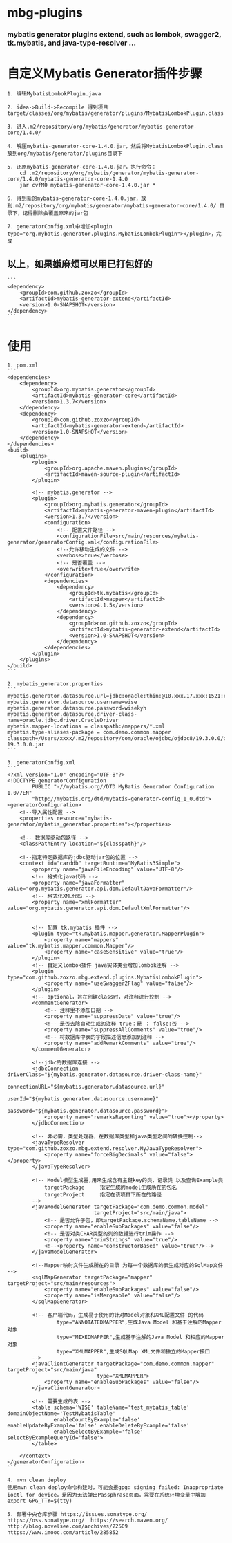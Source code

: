 # mbg-plugins
### mybatis generator plugins extend, such as lombok, swagger2, tk.mybatis, and java-type-resolver ...


# 自定义Mybatis Generator插件步骤
    1. 编辑MybatisLombokPlugin.java
    
    2. idea->Build->Recompile 得到项目 target/classes/org/mybatis/generator/plugins/MybatisLombokPlugin.class
    
    3. 进入.m2/repository/org/mybatis/generator/mybatis-generator-core/1.4.0/
    
    4. 解压mybatis-generator-core-1.4.0.jar，然后将MybatisLombokPlugin.class放到org/mybatis/generator/plugins目录下
    
    5. 还原mybatis-generator-core-1.4.0.jar，执行命令：
        cd .m2/repository/org/mybatis/generator/mybatis-generator-core/1.4.0/mybatis-generator-core-1.4.0
        jar cvfM0 mybatis-generator-core-1.4.0.jar *
    
    6. 得到新的mybatis-generator-core-1.4.0.jar，放到.m2/repository/org/mybatis/generator/mybatis-generator-core/1.4.0/ 目录下，记得删除会覆盖原来的jar包
    
    7. generatorConfig.xml中增加<plugin type="org.mybatis.generator.plugins.MybatisLombokPlugin"></plugin>，完成


## 以上，如果嫌麻烦可以用已打包好的
    ```
    <dependency>
        <groupId>com.github.zoxzo</groupId>
        <artifactId>mybatis-generator-extend</artifactId>
        <version>1.0-SNAPSHOT</version>
    </dependency>
    ```

# 使用
    1. pom.xml
    ```
    <dependencies>
        <dependency>
            <groupId>org.mybatis.generator</groupId>
            <artifactId>mybatis-generator-core</artifactId>
            <version>1.3.7</version>
        </dependency>
        <dependency>
            <groupId>com.github.zoxzo</groupId>
            <artifactId>mybatis-generator-extend</artifactId>
            <version>1.0-SNAPSHOT</version>
        </dependency>
    </dependencies>
    <build>
        <plugins>
            <plugin>
                <groupId>org.apache.maven.plugins</groupId>
                <artifactId>maven-source-plugin</artifactId>
            </plugin>

            <!-- mybatis.generator -->
            <plugin>
                <groupId>org.mybatis.generator</groupId>
                <artifactId>mybatis-generator-maven-plugin</artifactId>
                <version>1.3.7</version>
                <configuration>
                    <!-- 配置文件路径 -->
                    <configurationFile>src/main/resources/mybatis-generator/generatorConfig.xml</configurationFile>
                    <!--允许移动生成的文件 -->
                    <verbose>true</verbose>
                    <!-- 是否覆盖 -->
                    <overwrite>true</overwrite>
                </configuration>
                <dependencies>
                    <dependency>
                        <groupId>tk.mybatis</groupId>
                        <artifactId>mapper</artifactId>
                        <version>4.1.5</version>
                    </dependency>
                    <dependency>
                        <groupId>com.github.zoxzo</groupId>
                        <artifactId>mybatis-generator-extend</artifactId>
                        <version>1.0-SNAPSHOT</version>
                    </dependency>
                </dependencies>
            </plugin>
        </plugins>
    </build>
    ```
    
    2. mybatis_generator.properties
    ```
    mybatis.generator.datasource.url=jdbc:oracle:thin:@10.xxx.17.xxx:1521:cardb
    mybatis.generator.datasource.username=wise
    mybatis.generator.datasource.password=wisekyh
    mybatis.generator.datasource.driver-class-name=oracle.jdbc.driver.OracleDriver
    mybatis.mapper-locations = classpath:/mappers/*.xml
    mybatis.type-aliases-package = com.demo.common.mapper
    classpath=/Users/xxxx/.m2/repository/com/oracle/ojdbc/ojdbc8/19.3.0.0/ojdbc8-19.3.0.0.jar
    ```
    
    3. generatorConfig.xml
    ```
    <?xml version="1.0" encoding="UTF-8"?>
    <!DOCTYPE generatorConfiguration
            PUBLIC "-//mybatis.org//DTD MyBatis Generator Configuration 1.0//EN"
            "http://mybatis.org/dtd/mybatis-generator-config_1_0.dtd">
    <generatorConfiguration>
        <!--导入属性配置 -->
        <properties resource="mybatis-generator/mybatis_generator.properties"></properties>
    
        <!-- 数据库驱动包路径 -->
        <classPathEntry location="${classpath}"/>
    
        <!--指定特定数据库的jdbc驱动jar包的位置 -->
        <context id="carddb" targetRuntime="MyBatis3Simple">
            <property name="javaFileEncoding" value="UTF-8"/>
            <!-- 格式化java代码 -->
            <property name="javaFormatter" value="org.mybatis.generator.api.dom.DefaultJavaFormatter"/>
            <!-- 格式化XML代码 -->
            <property name="xmlFormatter" value="org.mybatis.generator.api.dom.DefaultXmlFormatter"/>
    
    
            <!-- 配置 tk.mybatis 插件 -->
            <plugin type="tk.mybatis.mapper.generator.MapperPlugin">
                <property name="mappers" value="tk.mybatis.mapper.common.Mapper"/>
                <property name="caseSensitive" value="true"/>
            </plugin>
            <!-- 自定义lombok插件 java实体类会增加lombok注解 -->
            <plugin type="com.github.zoxzo.mbg.extend.plugins.MybatisLombokPlugin">
                <property name="useSwagger2Flag" value="false"/>
            </plugin>
            <!-- optional，旨在创建class时，对注释进行控制 -->
            <commentGenerator>
                <!-- 注释里不添加日期 -->
                <property name="suppressDate" value="true"/>
                <!-- 是否去除自动生成的注释 true：是 ： false:否 -->
                <property name="suppressAllComments" value="true"/>
                <!-- 将数据库中表的字段描述信息添加到注释 -->
                <property name="addRemarkComments" value="true"/>
            </commentGenerator>
    
            <!--jdbc的数据库连接 -->
            <jdbcConnection driverClass="${mybatis.generator.datasource.driver-class-name}"
                            connectionURL="${mybatis.generator.datasource.url}"
                            userId="${mybatis.generator.datasource.username}"
                            password="${mybatis.generator.datasource.password}">
                <property name="remarksReporting" value="true"></property>
            </jdbcConnection>
    
            <!-- 非必需，类型处理器，在数据库类型和java类型之间的转换控制-->
            <javaTypeResolver type="com.github.zoxzo.mbg.extend.resolver.MyJavaTypeResolver">
                <property name="forceBigDecimals" value="false"></property>
            </javaTypeResolver>
    
            <!-- Model模型生成器,用来生成含有主键key的类，记录类 以及查询Example类
                targetPackage     指定生成的model生成所在的包名
                targetProject     指定在该项目下所在的路径
            -->
            <javaModelGenerator targetPackage="com.demo.common.model"
                                targetProject="src/main/java">
                <!-- 是否允许子包，即targetPackage.schemaName.tableName -->
                <property name="enableSubPackages" value="false"/>
                <!-- 是否对类CHAR类型的列的数据进行trim操作 -->
                <property name="trimStrings" value="true"/>
                <!--<property name="constructorBased" value="true"/>-->
            </javaModelGenerator>
    
            <!--Mapper映射文件生成所在的目录 为每一个数据库的表生成对应的SqlMap文件 -->
            <sqlMapGenerator targetPackage="mapper" targetProject="src/main/resources">
                <property name="enableSubPackages" value="false"/>
                <property name="isMergeable" value="false"/>
            </sqlMapGenerator>
    
            <!-- 客户端代码，生成易于使用的针对Model对象和XML配置文件 的代码
                    type="ANNOTATEDMAPPER",生成Java Model 和基于注解的Mapper对象
                    type="MIXEDMAPPER",生成基于注解的Java Model 和相应的Mapper对象
                    type="XMLMAPPER",生成SQLMap XML文件和独立的Mapper接口
            -->
            <javaClientGenerator targetPackage="com.demo.common.mapper" targetProject="src/main/java"
                                 type="XMLMAPPER">
                <property name="enableSubPackages" value="false"/>
            </javaClientGenerator>
            
            <!-- 需要生成的表 -->
            <table schema='WISE' tableName='test_mybatis_table' domainObjectName='TestMybatisTable'
                   enableCountByExample='false' enableUpdateByExample='false' enableDeleteByExample='false'
                   enableSelectByExample='false' selectByExampleQueryId='false'>
            </table>
    
        </context>
    </generatorConfiguration>
    ```
    
    4. mvn clean deploy
    使用mvn clean deploy命令构建时，可能会报gpg: signing failed: Inappropriate ioctl for device，是因为无法弹出Passphrase页面，需要在系统环境变量中增加 export GPG_TTY=$(tty)
    
    5. 部署中央仓库步骤 https://issues.sonatype.org/ https://oss.sonatype.org/  https://search.maven.org/  
    http://blog.novelsee.com/archives/22509
    https://www.imooc.com/article/285852
